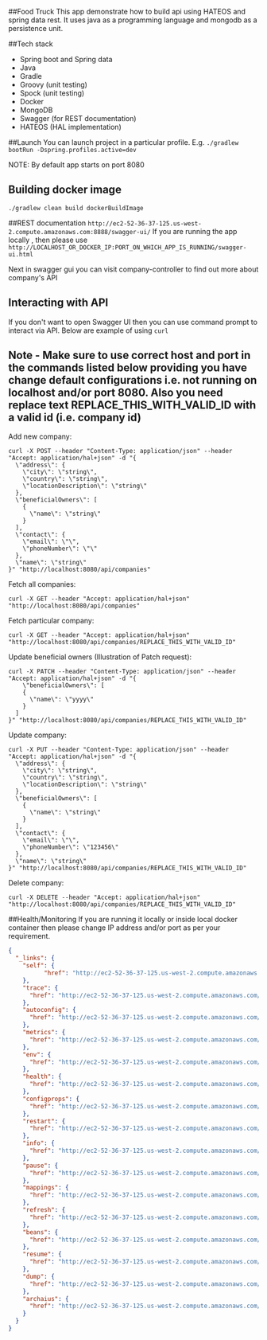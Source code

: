 ##Food Truck
This app demonstrate how to build api using HATEOS and spring data rest. It uses java as a programming language and mongodb as a persistence unit.

##Tech stack
- Spring boot and Spring data
- Java
- Gradle
- Groovy (unit testing)
- Spock (unit testing)
- Docker
- MongoDB
- Swagger (for REST documentation)
- HATEOS (HAL implementation)

##Launch
You can launch project in a particular profile. E.g.
```./gradlew bootRun -Dspring.profiles.active=dev```

NOTE: By default app starts on port 8080

## Building docker image
```./gradlew clean build dockerBuildImage```

##REST documentation
```http://ec2-52-36-37-125.us-west-2.compute.amazonaws.com:8888/swagger-ui/```
If you are running the app locally , then please use
```http://LOCALHOST_OR_DOCKER_IP:PORT_ON_WHICH_APP_IS_RUNNING/swagger-ui.html```

Next in swagger gui you can visit company-controller to find out more about company's API

## Interacting with API
If you don't want to open Swagger UI then you can use command prompt to interact via API. Below are example of using ```curl```
## Note - Make sure to use correct host and port in the commands listed below providing you have change default configurations i.e. not running on localhost and/or port 8080. Also you need replace text REPLACE_THIS_WITH_VALID_ID with a valid id (i.e. company id) 
Add new company:
```
curl -X POST --header "Content-Type: application/json" --header "Accept: application/hal+json" -d "{
  \"address\": {
    \"city\": \"string\",
    \"country\": \"string\",
    \"locationDescription\": \"string\"
  },
  \"beneficialOwners\": [
    {
      \"name\": \"string\"
    }
  ],
  \"contact\": {
    \"email\": \"\",
    \"phoneNumber\": \"\"
  },
  \"name\": \"string\"
}" "http://localhost:8080/api/companies"
```

Fetch all companies:
```
curl -X GET --header "Accept: application/hal+json" "http://localhost:8080/api/companies"
```

Fetch particular company:
```
curl -X GET --header "Accept: application/hal+json" "http://localhost:8080/api/companies/REPLACE_THIS_WITH_VALID_ID"
```

Update beneficial owners (Illustration of Patch request):
```
curl -X PATCH --header "Content-Type: application/json" --header "Accept: application/hal+json" -d "{
    \"beneficialOwners\": [
    {
      \"name\": \"yyyy\"
    }
  ]
}" "http://localhost:8080/api/companies/REPLACE_THIS_WITH_VALID_ID"
```

Update company:
```
curl -X PUT --header "Content-Type: application/json" --header "Accept: application/hal+json" -d "{
  \"address\": {
    \"city\": \"string\",
    \"country\": \"string\",
    \"locationDescription\": \"string\"
  },
  \"beneficialOwners\": [
    {
      \"name\": \"string\"
    }
  ],
  \"contact\": {
    \"email\": \"\",
    \"phoneNumber\": \"123456\"
  },
  \"name\": \"string\"
}" "http://localhost:8080/api/companies/REPLACE_THIS_WITH_VALID_ID"
```

Delete company:
```
curl -X DELETE --header "Accept: application/hal+json" "http://localhost:8080/api/companies/REPLACE_THIS_WITH_VALID_ID"
```

##Health/Monitoring
If you are running it locally or inside local docker container then please change IP address and/or port as per your requirement.
```json
{
  "_links": {
    "self": {
          "href": "http://ec2-52-36-37-125.us-west-2.compute.amazonaws.com/actuator"
    },
    "trace": {
      "href": "http://ec2-52-36-37-125.us-west-2.compute.amazonaws.com/trace"
    },
    "autoconfig": {
      "href": "http://ec2-52-36-37-125.us-west-2.compute.amazonaws.com/autoconfig"
    },
    "metrics": {
      "href": "http://ec2-52-36-37-125.us-west-2.compute.amazonaws.com/metrics"
    },
    "env": {
      "href": "http://ec2-52-36-37-125.us-west-2.compute.amazonaws.com/env"
    },
    "health": {
      "href": "http://ec2-52-36-37-125.us-west-2.compute.amazonaws.com/health"
    },
    "configprops": {
      "href": "http://ec2-52-36-37-125.us-west-2.compute.amazonaws.com/configprops"
    },
    "restart": {
      "href": "http://ec2-52-36-37-125.us-west-2.compute.amazonaws.com/restart"
    },
    "info": {
      "href": "http://ec2-52-36-37-125.us-west-2.compute.amazonaws.com/info"
    },
    "pause": {
      "href": "http://ec2-52-36-37-125.us-west-2.compute.amazonaws.com/pause"
    },
    "mappings": {
      "href": "http://ec2-52-36-37-125.us-west-2.compute.amazonaws.com/mappings"
    },
    "refresh": {
      "href": "http://ec2-52-36-37-125.us-west-2.compute.amazonaws.com/refresh"
    },
    "beans": {
      "href": "http://ec2-52-36-37-125.us-west-2.compute.amazonaws.com/beans"
    },
    "resume": {
      "href": "http://ec2-52-36-37-125.us-west-2.compute.amazonaws.com/resume"
    },
    "dump": {
      "href": "http://ec2-52-36-37-125.us-west-2.compute.amazonaws.com/dump"
    },
    "archaius": {
      "href": "http://ec2-52-36-37-125.us-west-2.compute.amazonaws.com/archaius"
    }
  }
}
```
